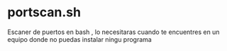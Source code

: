 # portscan.sh
Escaner de puertos en bash
, lo necesitaras cuando te encuentres en un equipo donde no puedas instalar ningu programa
